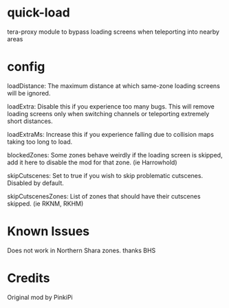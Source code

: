 # quick-load
tera-proxy module to bypass loading screens when teleporting into nearby areas

# config
loadDistance: The maximum distance at which same-zone loading screens will be ignored.

loadExtra: Disable this if you experience too many bugs. This will remove loading screens only when switching channels or teleporting extremely short distances.

loadExtraMs: Increase this if you experience falling due to collision maps taking too long to load.

blockedZones: Some zones behave weirdly if the loading screen is skipped, add it here to disable the mod for that zone. (ie Harrowhold)

skipCutscenes: Set to true if you wish to skip problematic cutscenes. Disabled by default.

skipCutscenesZones: List of zones that should have their cutscenes skipped. (ie RKNM, RKHM)

# Known Issues
Does not work in Northern Shara zones. thanks BHS

# Credits
Original mod by PinkiPi